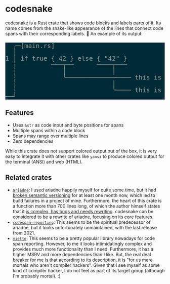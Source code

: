 # codesnake

codesnake is a Rust crate that shows code blocks and labels parts of it.
Its name comes from the snake-like appearance of
the lines that connect code spans with their corresponding labels. 🐍
An example of its output:

<pre style="background-color:#002b36; color:#93a1a1; line-height:1.0; font-size:x-large;">
  ╭─<span class=red>[main.rs]</span>
  │
1 │ if true { 42 } else { "42" }
  ┆         <span class=green>───</span><span class=green>┬</span><span class=green>──</span>      <span class=blue>────</span><span class=blue>┬</span><span class=blue>───</span>
  ┆            <span class=green>│</span>            <span class=blue>│</span>
  ┆            <span class=green>╰</span><span class=green>─────────────────</span> this is of type Nat
  ┆                         <span class=blue>│</span>
  ┆                         <span class=blue>╰</span><span class=blue>────</span> this is of type String
──╯
</pre>

## Features

* Uses `&str` as code input and byte positions for spans
* Multiple spans within a code block
* Spans may range over multiple lines
* Zero dependencies

While this crate does not support colored output out of the box,
it is very easy to integrate it with other crates like `yansi`
to produce colored output for the terminal (ANSI) and web (HTML).

## Related crates

* [`ariadne`](https://crates.io/crates/ariadne):
  I used ariadne happily myself for quite some time, but it had
  [broken semantic versioning](https://github.com/zesterer/ariadne/issues/116)
  for at least one month now, which led to build failures in a project of mine.
  Furthermore, the heart of this crate is a function more than 700 lines long,
  of which the author himself states that it
  [is complex, has bugs and needs rewriting][write.rs].
  codesnake can be considered to be a rewrite of ariadne, focusing on its core features.
* [`codespan-reporting`](https://crates.io/crates/codespan-reporting):
  This seems to be the spiritual predecessor of ariadne,
  but it looks unfortunately unmaintained, with the last release from 2021.
* [`miette`](https://crates.io/crates/miette):
  This seems to be a pretty popular library nowadays for code span reporting.
  However, to me it looks intimidatingly complex and
  provides much more functionality than I need.
  Furthermore, it has a higher MSRV and more dependencies than I like.
  But, the real deal breaker for me is that according to its description, it is
  "for us mere mortals who aren't compiler hackers".
  Given that I see myself as some kind of compiler hacker,
  I do not feel as part of its target group (although I'm probably mortal). :)

[write.rs]: https://github.com/zesterer/ariadne/blob/876a093653bdbe7b69f4e77cd122fed5caa37a27/src/write.rs#L10
